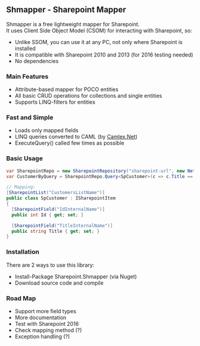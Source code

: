 ## Shmapper - Sharepoint Mapper
Shmapper is a free lightweight mapper for Sharepoint.  
It uses Client Side Object Model (CSOM) for interacting with Sharepoint, so:   
- Unlike SSOM, you can use it at any PC, not only where Sharepoint is installed
- It is compatible with Sharepoint 2010 and 2013 (for 2016 testing needed)
- No dependencies

### Main Features
- Attribute-based mapper for POCO entities
- All basic CRUD operations for collections and single entities
- Supports LINQ-filters for entities

### Fast and Simple
- Loads only mapped fields 
- LINQ queries converted to CAML (by [Camlex.Net](https://camlex.codeplex.com))
- ExecuteQuery() called few times as possible

### Basic Usage
```csharp
var SharepointRepo = new SharepointRepository("sharepoint-url", new NetworkCredential("user", "password"));
var CustomerByQuery = SharepointRepo.Query<SpCustomer>(c => c.Title == "Cisco");

// Mapping:
[SharepointList("CustomersListName")]
public class SpCustomer : ISharepointItem
{
  [SharepointField("IdInternalName")]
  public int Id { get; set; }

  [SharepointField("TitleInternalName")]
  public string Title { get; set; }
}
```
### Installation
There are 2 ways to use this library:
* Install-Package Sharepoint.Shmapper (via Nuget)
* Download source code and compile

### Road Map
- Support more field types
- More documentation
- Test with Sharepoint 2016
- Check mapping method (?)
- Exception handling (?)